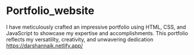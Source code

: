 # Portfolio_website
I have meticulously crafted an impressive portfolio using HTML, CSS, and JavaScript to showcase my expertise and accomplishments. This portfolio reflects my versatility, creativity, and unwavering dedication 
https://darshannaik.netlify.app/

